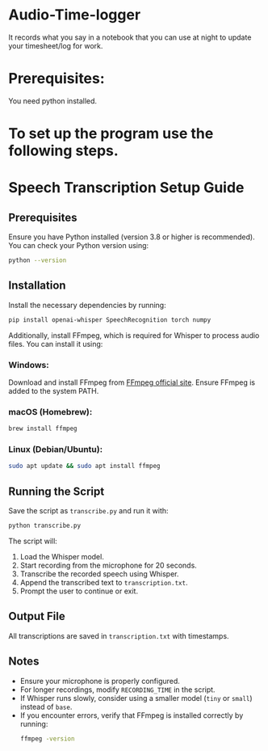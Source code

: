 # Audio-Time-logger
It records what you say in a notebook that you can use at night to update your timesheet/log for work.

# Prerequisites: 
You need python installed.

# To set up the program use the following steps.
# Speech Transcription Setup Guide

## Prerequisites
Ensure you have Python installed (version 3.8 or higher is recommended). You can check your Python version using:

```bash
python --version
```

## Installation
Install the necessary dependencies by running:

```bash
pip install openai-whisper SpeechRecognition torch numpy
```

Additionally, install FFmpeg, which is required for Whisper to process audio files. You can install it using:

### Windows:
Download and install FFmpeg from [FFmpeg official site](https://ffmpeg.org/download.html). Ensure FFmpeg is added to the system PATH.

### macOS (Homebrew):
```bash
brew install ffmpeg
```

### Linux (Debian/Ubuntu):
```bash
sudo apt update && sudo apt install ffmpeg
```

## Running the Script
Save the script as `transcribe.py` and run it with:

```bash
python transcribe.py
```

The script will:
1. Load the Whisper model.
2. Start recording from the microphone for 20 seconds.
3. Transcribe the recorded speech using Whisper.
4. Append the transcribed text to `transcription.txt`.
5. Prompt the user to continue or exit.

## Output File
All transcriptions are saved in `transcription.txt` with timestamps.

## Notes
- Ensure your microphone is properly configured.
- For longer recordings, modify `RECORDING_TIME` in the script.
- If Whisper runs slowly, consider using a smaller model (`tiny` or `small`) instead of `base`.
- If you encounter errors, verify that FFmpeg is installed correctly by running:
  ```bash
  ffmpeg -version
  ```

